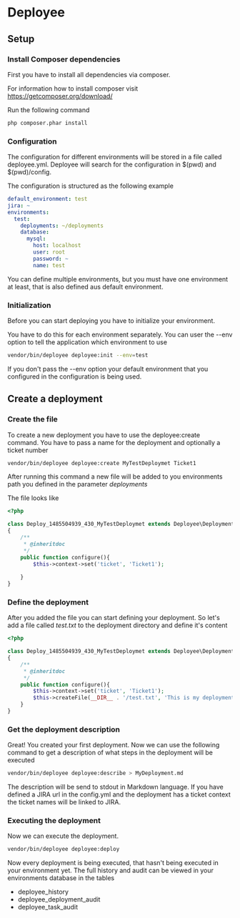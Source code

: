 # Deployee
## Setup
### Install Composer dependencies
First you have to install all dependencies via composer.

For information how to install composer visit <https://getcomposer.org/download/>

Run the following command
```bash
php composer.phar install
```

### Configuration
The configuration for different environments will be stored in a file called deployee.yml.
Deployee will search for the configuration in $(pwd) and $(pwd)/config.

The configuration is structured as the following example
```yaml
default_environment: test
jira: ~
environments:
  test:
    deployments: ~/deployments
    database:
      mysql:
        host: localhost
        user: root
        password: ~
        name: test
```

You can define multiple environments, but you must have one environment at least, that is also defined aus default environment.

### Initialization
Before you can start deploying you have to initialize your environment. 

You have to do this for each environment separately. You can user the --env option to tell the application which environment to use
```bash
vendor/bin/deployee deployee:init --env=test
```

If you don't pass the --env option your default environment that you configured in the configuration is being used.

## Create a deployment
### Create the file
To create a new deployment you have to use the deployee:create command.
You have to pass a name for the deployment and optionally a ticket number
```bash
vendor/bin/deployee deployee:create MyTestDeploymet Ticket1
```

After running this command a new file will be added to you environments path you defined in the parameter _deployments_

The file looks like
```php
<?php

class Deploy_1485504939_430_MyTestDeploymet extends Deployee\Deployments\AbstractDeployment
{
    /**
     * @inheritdoc
     */
    public function configure(){
        $this->context->set('ticket', 'Ticket1');
       
    }
}
```

### Define the deployment
After you added the file you can start defining your deployment. So let's add a file called _test.txt_ to the deployment directory and define it's content
```php
<?php

class Deploy_1485504939_430_MyTestDeploymet extends Deployee\Deployments\AbstractDeployment
{
    /**
     * @inheritdoc
     */
    public function configure(){
        $this->context->set('ticket', 'Ticket1');
        $this->createFile(__DIR__ . '/test.txt', 'This is my deployment!');
    }
}
```

### Get the deployment description
Great! You created your first deployment. Now we can use the following command to get a description of what steps in the deployment will be executed
```bash
vendor/bin/deployee deployee:describe > MyDeployment.md
```
The description will be send to stdout in Markdown language. If you have defined a JIRA url in the config.yml and the deployment has a ticket context the ticket names will be linked to JIRA.

### Executing the deployment
Now we can execute the deployment.
```bash
vendor/bin/deployee deployee:deploy
```

Now every deployment is being executed, that hasn't being executed in your environment yet. The full history and audit can be viewed in your environments database in the tables
* deployee_history
* deployee_deployment_audit
* deployee_task_audit